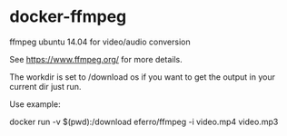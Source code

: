 docker-ffmpeg
=============

ffmpeg ubuntu 14.04 for video/audio conversion

See https://www.ffmpeg.org/ for more details.

The workdir is set to /download os if you want to get the output in your current dir just run.

Use example:

docker run -v $(pwd):/download eferro/ffmpeg -i video.mp4 video.mp3

